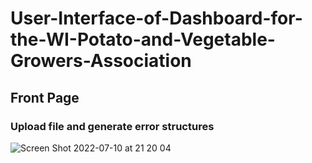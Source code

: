 # User-Interface-of-Dashboard-for-the-WI-Potato-and-Vegetable-Growers-Association

## Front Page 
### Upload file and generate error structures
![Screen Shot 2022-07-10 at 21 20 04](https://user-images.githubusercontent.com/63991329/178177014-956df875-b987-40c7-9e55-39c1818fad14.png)
